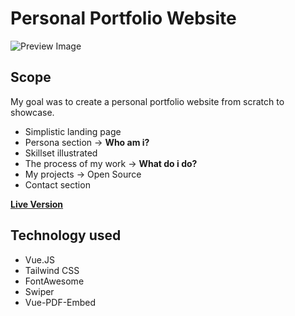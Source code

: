 # Personal Portfolio Website
![Preview Image](https://mathiasweibeck.com/assets/project_1.27e9cfc0.webp)

## Scope
My goal was to create a personal portfolio website from scratch to showcase. 

- Simplistic landing page
- Persona section -> **Who am i?**
- Skillset illustrated
- The process of my work -> **What do i do?**
- My projects -> Open Source
- Contact section

[**Live Version**](https://mathiasweibeck.com/)

## Technology used
- Vue.JS
- Tailwind CSS
- FontAwesome
- Swiper
- Vue-PDF-Embed
